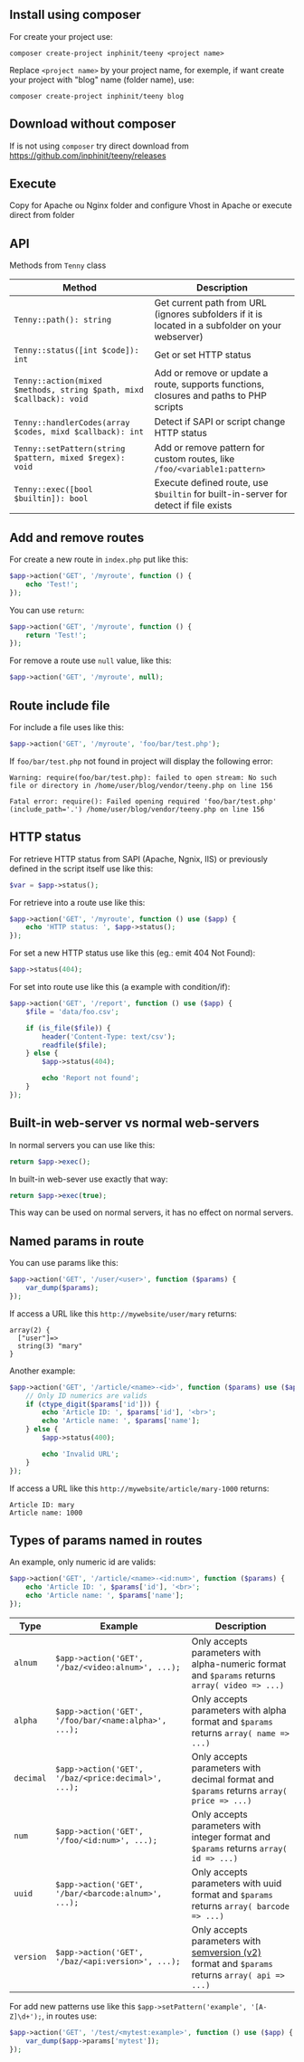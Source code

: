## Install using composer

For create your project use:

```
composer create-project inphinit/teeny <project name>
```

Replace `<project name>` by your project name, for exemple, if want create your project with "blog" name (folder name), use:

```
composer create-project inphinit/teeny blog
```

## Download without composer

If is not using `composer` try direct download from https://github.com/inphinit/teeny/releases

## Execute

Copy for Apache ou Nginx folder and configure Vhost in Apache or execute direct from folder

## API

Methods from `Tenny` class

Method | Description
---|---
`Tenny::path(): string` | Get current path from URL (ignores subfolders if it is located in a subfolder on your webserver)
`Tenny::status([int $code]): int` | Get or set HTTP status
`Tenny::action(mixed $methods, string $path, mixd $callback): void` | Add or remove or update a route, supports functions, closures and paths to PHP scripts
`Tenny::handlerCodes(array $codes, mixd $callback): int` | Detect if SAPI or script change HTTP status
`Tenny::setPattern(string $pattern, mixed $regex): void` | Add or remove pattern for custom routes, like `/foo/<variable1:pattern>`
`Tenny::exec([bool $builtin]): bool` | Execute defined route, use `$builtin` for built-in-server for detect if file exists


## Add and remove routes

For create a new route in `index.php` put like this:

```php
$app->action('GET', '/myroute', function () {
    echo 'Test!';
});
```

You can use `return`:

```php
$app->action('GET', '/myroute', function () {
    return 'Test!';
});
```


For remove a route use `null` value, like this:

```php
$app->action('GET', '/myroute', null);
```

## Route include file

For include a file uses like this:

```php
$app->action('GET', '/myroute', 'foo/bar/test.php');
```

If `foo/bar/test.php` not found in project will display the following error:

```
Warning: require(foo/bar/test.php): failed to open stream: No such file or directory in /home/user/blog/vendor/teeny.php on line 156

Fatal error: require(): Failed opening required 'foo/bar/test.php' (include_path='.') /home/user/blog/vendor/teeny.php on line 156
```

## HTTP status

For retrieve HTTP status from SAPI (Apache, Ngnix, IIS) or previously defined in the script itself use like this:

```php
$var = $app->status();
```

For retrieve into a route use like this:

```php
$app->action('GET', '/myroute', function () use ($app) {
    echo 'HTTP status: ', $app->status();
});
```

For set a new HTTP status use like this (eg.: emit 404 Not Found):

```php
$app->status(404);
```

For set into route use like this (a example with condition/if):

```php
$app->action('GET', '/report', function () use ($app) {
    $file = 'data/foo.csv';

    if (is_file($file)) {
        header('Content-Type: text/csv');
        readfile($file);
    } else {
        $app->status(404);

        echo 'Report not found';
    }
});
```

## Built-in web-server vs normal web-servers

In normal servers you can use like this:

```php
return $app->exec();
```

In built-in web-sever use exactly that way:

```php
return $app->exec(true);
```

This way can be used on normal servers, it has no effect on normal servers.


## Named params in route

You can use params like this:

```php
$app->action('GET', '/user/<user>', function ($params) {
    var_dump($params);
});
```

If access a URL like this `http://mywebsite/user/mary` returns:

```
array(2) {
  ["user"]=>
  string(3) "mary"
}
```

Another example:

```php
$app->action('GET', '/article/<name>-<id>', function ($params) use ($app) {
    // Only ID numerics are valids
    if (ctype_digit($params['id'])) {
        echo 'Article ID: ', $params['id'], '<br>';
        echo 'Article name: ', $params['name'];
    } else {
        $app->status(400);

        echo 'Invalid URL';
    }
});
```

If access a URL like this `http://mywebsite/article/mary-1000` returns:

```
Article ID: mary
Article name: 1000
```

## Types of params named in routes

An example, only numeric id are valids:

```php
$app->action('GET', '/article/<name>-<id:num>', function ($params) {
    echo 'Article ID: ', $params['id'], '<br>';
    echo 'Article name: ', $params['name'];
});
```

Type | Example | Description
---|---|---
`alnum` | `$app->action('GET', '/baz/<video:alnum>', ...);` | Only accepts parameters with alpha-numeric format and `$params` returns `array( video => ...)`
`alpha` | `$app->action('GET', '/foo/bar/<name:alpha>', ...);` | Only accepts parameters with alpha format and `$params` returns `array( name => ...)`
`decimal` | `$app->action('GET', '/baz/<price:decimal>', ...);` | Only accepts parameters with decimal format and `$params` returns `array( price => ...)`
`num` | `$app->action('GET', '/foo/<id:num>', ...);` | Only accepts parameters with integer format and `$params` returns `array( id => ...)`
`uuid` | `$app->action('GET', '/bar/<barcode:alnum>', ...);` | Only accepts parameters with uuid format and `$params` returns `array( barcode => ...)`
`version` | `$app->action('GET', '/baz/<api:version>', ...);` | Only accepts parameters with [semversion (v2)](https://semver.org/spec/v2.0.0.html) format and `$params` returns `array( api => ...)`

For add new patterns use like this `$app->setPattern('example', '[A-Z]\d+');`, in routes use:

```php
$app->action('GET', '/test/<mytest:example>', function () use ($app) {
    var_dump($app->params['mytest']);
});
```
